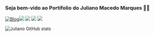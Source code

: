 ### Seja bem-vido ao Portifolio do Juliano Macedo Marques 🫱🚀


[![Blog](https://img.shields.io/badge/AMD-Radeon_RX_5500-ED1C24?style=for-the-badge&logo=amd&logoColor=white)](https://)<a href="https://www.instagram.com/juliano123he/" target="_blank"><img src="https://img.shields.io/badge/-Instagram-%23E4405F?style=for-the-badge&logo=instagram&logoColor=white" target="_blank"></a>
 <a href="https://discord.com/channels/@me" target="_blank"><img src="https://img.shields.io/badge/Discord-7289DA?style=for-the-badge&logo=discord&logoColor=white" target="_blank"></a> 
  <a href = "mailto:macedoju1602@gmail.com.tech"><img src="https://img.shields.io/badge/-Gmail-%23333?style=for-the-badge&logo=gmail&logoColor=white" target="_blank"></a>
  <a href="https://www.linkedin.com/in/juliano-macedo-marques/" target="_blank"><img src="https://img.shields.io/badge/-LinkedIn-%230077B5?style=for-the-badge&logo=linkedin&logoColor=white" target="_blank"></a> 

  ![Juliano GitHub stats](https://github-readme-stats.vercel.app/api?username=julianohe&show_icons=true&theme=tokyonight)